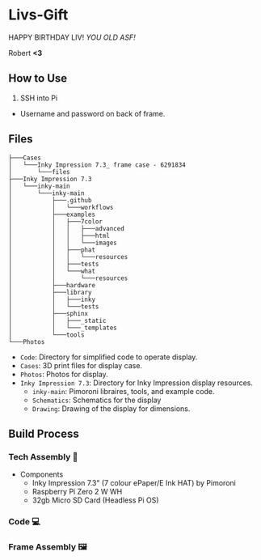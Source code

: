 # Livs-Gift
HAPPY BIRTHDAY LIV! *YOU OLD ASF!*

Robert **<3**

## How to Use
1. SSH into Pi
  * Username and password on back of frame.

## Files
```
├───Cases
│   └───Inky Impression 7.3_ frame case - 6291834
│       └───files
├───Inky Impression 7.3
│   └───inky-main
│       └───inky-main
│           ├───.github
│           │   └───workflows
│           ├───examples
│           │   ├───7color
│           │   │   ├───advanced
│           │   │   ├───html
│           │   │   └───images
│           │   ├───phat
│           │   │   └───resources
│           │   ├───tests
│           │   └───what
│           │       └───resources
│           ├───hardware
│           ├───library
│           │   ├───inky
│           │   └───tests
│           ├───sphinx
│           │   ├───_static
│           │   └───_templates
│           └───tools
└───Photos
```

* `Code`: Directory for simplified code to operate display.
* `Cases`: 3D print files for display case.
* `Photos`: Photos for display.
* `Inky Impression 7.3`: Directory for Inky Impression display resources.
    *  `inky-main`: Pimoroni libraires, tools, and example code.
    * `Schematics`: Schematics for the display
    * `Drawing`: Drawing of the display for dimensions.

## Build Process

### Tech Assembly 🔧
* Components
  * Inky Impression 7.3" (7 colour ePaper/E Ink HAT) by Pimoroni
  * Raspberry Pi Zero 2 W WH
  * 32gb Micro SD Card (Headless Pi OS)

### Code 💻

### Frame Assembly 🖼️



